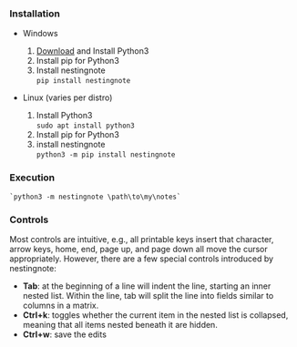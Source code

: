 ### Installation
- Windows
    1. [Download](https://www.python.org/downloads/release/python-382/) and Install Python3
    1. Install pip for Python3
    1. Install nestingnote<br>
        `pip install nestingnote`

- Linux (varies per distro)
    1. Install Python3<br>
        `sudo apt install python3`
    1. Install pip for Python3
    1. install nestingnote<br>
        `python3 -m pip install nestingnote`
### Execution
    `python3 -m nestingnote \path\to\my\notes`
### Controls
Most controls are intuitive, e.g., all printable keys insert that character, arrow keys, home, end, page up, and page down all move the cursor appropriately. However, there are a few special controls introduced by nestingnote:
- **Tab**: at the beginning of a line will indent the line, starting an inner nested list. Within the line, tab will split the line into fields similar to columns in a matrix.
- **Ctrl+k**: toggles whether the current item in the nested list is collapsed, meaning that all items nested beneath it are hidden.
- **Ctrl+w**: save the edits
